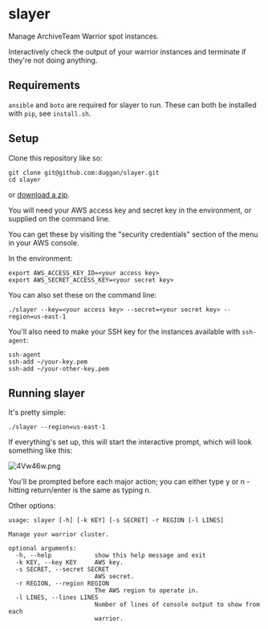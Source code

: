 slayer
======

Manage ArchiveTeam Warrior spot instances.

Interactively check the output of your warrior instances and terminate if
they're not doing anything.

## Requirements

`ansible` and `boto` are required for slayer to run.
These can both be installed with `pip`, see `install.sh`.

## Setup

Clone this repository like so:
```
git clone git@github.com:duggan/slayer.git
cd slayer
```

or [download a zip](https://github.com/duggan/slayer/archive/master.zip).

You will need your AWS access key and secret key in the environment, or
supplied on the command line.

You can get these by visiting the "security credentials" section of the menu
in your AWS console.

In the environment:
```
export AWS_ACCESS_KEY_ID=<your access key>
export AWS_SECRET_ACCESS_KEY=<your secret key>

```

You can also set these on the command line:
```
./slayer --key=<your access key> --secret=<your secret key> --region=us-east-1
```

You'll also need to make your SSH key for the instances available with `ssh-agent`:

```
ssh-agent
ssh-add ~/your-key.pem
ssh-add ~/your-other-key.pem
```

## Running slayer

It's pretty simple:

```
./slayer --region=us-east-1
```

If everything's set up, this will start the interactive prompt, which will
look something like this:

![4Vw46w.png](http://omg.wthax.org/4Vw46w.png)

You'll be prompted before each major action; you can either type y or n -
hitting return/enter is the same as typing n.

Other options:

```
usage: slayer [-h] [-k KEY] [-s SECRET] -r REGION [-l LINES]

Manage your warrior cluster.

optional arguments:
  -h, --help            show this help message and exit
  -k KEY, --key KEY     AWS key.
  -s SECRET, --secret SECRET
                        AWS secret.
  -r REGION, --region REGION
                        The AWS region to operate in.
  -l LINES, --lines LINES
                        Number of lines of console output to show from each
                        warrior.
```
